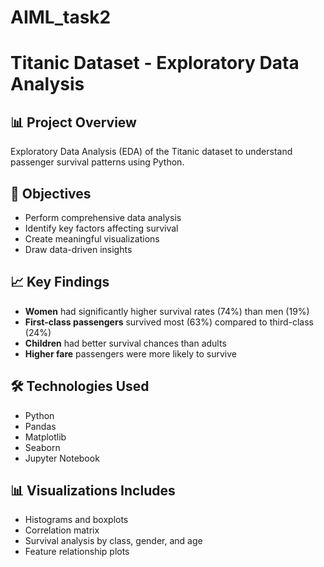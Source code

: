 # AIML_task2
# Titanic Dataset - Exploratory Data Analysis

## 📊 Project Overview
Exploratory Data Analysis (EDA) of the Titanic dataset to understand passenger survival patterns using Python.

## 🎯 Objectives
- Perform comprehensive data analysis
- Identify key factors affecting survival
- Create meaningful visualizations
- Draw data-driven insights

## 📈 Key Findings
- **Women** had significantly higher survival rates (74%) than men (19%)
- **First-class passengers** survived most (63%) compared to third-class (24%)
- **Children** had better survival chances than adults
- **Higher fare** passengers were more likely to survive

## 🛠️ Technologies Used
- Python
- Pandas
- Matplotlib
- Seaborn
- Jupyter Notebook

## 📊 Visualizations Includes
- Histograms and boxplots
- Correlation matrix
- Survival analysis by class, gender, and age
- Feature relationship plots
